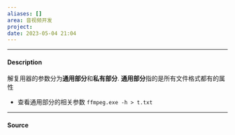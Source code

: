 ```yaml
---
aliases: []
area: 音视频开发
project: 
date: 2023-05-04 21:04
---
```

---
#### Description
解复用器的参数分为**通用部分**和**私有部分**. **通用部分**指的是所有文件格式都有的属性
- 查看通用部分的相关参数
    `ffmpeg.exe -h > t.txt`

---
#### Source
